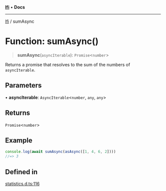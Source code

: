 [**lfi**](../readme.md) • **Docs**

***

[lfi](../globals.md) / sumAsync

# Function: sumAsync()

> **sumAsync**(`asyncIterable`): `Promise`\<`number`\>

Returns a promise that resolves to the sum of the numbers of `asyncIterable`.

## Parameters

• **asyncIterable**: `AsyncIterable`\<`number`, `any`, `any`\>

## Returns

`Promise`\<`number`\>

## Example

```js
console.log(await sumAsync(asAsync([1, 4, 6, 2])))
//=> 3
```

## Defined in

[statistics.d.ts:116](https://github.com/TomerAberbach/lfi/blob/fd6e1ff9d7b7d249090f89ead6d0a30e26aba2e4/src/operations/statistics.d.ts#L116)
